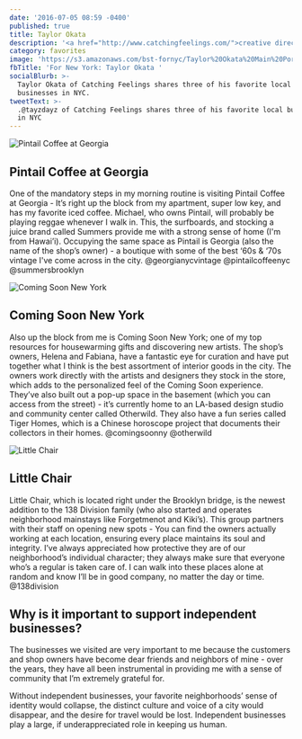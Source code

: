```yaml
---
date: '2016-07-05 08:59 -0400'
published: true
title: Taylor Okata
description: '<a href="http://www.catchingfeelings.com/">creative director, stylist</a>'
category: favorites
image: 'https://s3.amazonaws.com/bst-fornyc/Taylor%20Okata%20Main%20Portrait.jpg'
fbTitle: 'For New York: Taylor Okata '
socialBlurb: >-
  Taylor Okata of Catching Feelings shares three of his favorite local
  businesses in NYC.
tweetText: >-
  .@tayzdayz of Catching Feelings shares three of his favorite local businesses
  in NYC
---
```

![Pintail Coffee at Georgia](https://s3.amazonaws.com/bst-fornyc/Taylor%20Okata%20Pintail%20Coffee.jpg)
## Pintail Coffee at Georgia
One of the mandatory steps in my morning routine is visiting Pintail Coffee at Georgia - It’s right up the block from my apartment, super low key, and has my favorite iced coffee. Michael, who owns Pintail, will probably be playing reggae whenever I walk in. This, the surfboards, and stocking a juice brand called Summers provide me with a strong sense of home (I'm from Hawai’i). Occupying the same space as Pintail is Georgia (also the name of the shop’s owner) - a boutique with some of the best ‘60s & ‘70s vintage I've come across in the city. @georgianycvintage @pintailcoffeenyc @summersbrooklyn

![Coming Soon New York](https://s3.amazonaws.com/bst-fornyc/Taylor%20Okata%20Coming%20Soon%20New%20York.jpg)
## Coming Soon New York
Also up the block from me is Coming Soon New York; one of my top resources for housewarming gifts and discovering new artists. The shop’s owners, Helena and Fabiana, have a fantastic eye for curation and have put together what I think is the best assortment of interior goods in the city. The owners work directly with the artists and designers they stock in the store, which adds to the personalized feel of the Coming Soon experience. They’ve also built out a pop-up space in the basement (which you can access from the street) - it’s currently home to an LA-based design studio and community center called Otherwild. They also have a fun series called Tiger Homes, which is a Chinese horoscope project that documents their collectors in their homes.  @comingsoonny @otherwild

![Little Chair](https://s3.amazonaws.com/bst-fornyc/Taylor%20Okata%20Little%20Chair.jpg)
## Little Chair
Little Chair, which is located right under the Brooklyn bridge, is the newest addition to the 138 Division family (who also started and operates neighborhood mainstays like Forgetmenot and Kiki’s). This group partners with their staff on opening new spots - You can find the owners actually working at each location, ensuring every place maintains its soul and integrity. I’ve always appreciated how protective they are of our neighborhood’s individual character; they always make sure that everyone who’s a regular is taken care of. I can walk into these places alone at random and know I’ll be in good company, no matter the day or time. @138division

## Why is it important to support independent businesses?
The businesses we visited are very important to me because the customers and shop owners have become dear friends and neighbors of mine - over the years, they have all been instrumental in providing me with a sense of community that I’m extremely grateful for.

Without independent businesses, your favorite neighborhoods’ sense of identity would collapse, the distinct culture and voice of a city would disappear, and the desire for travel would be lost. Independent businesses play a large, if underappreciated role in keeping us human.
